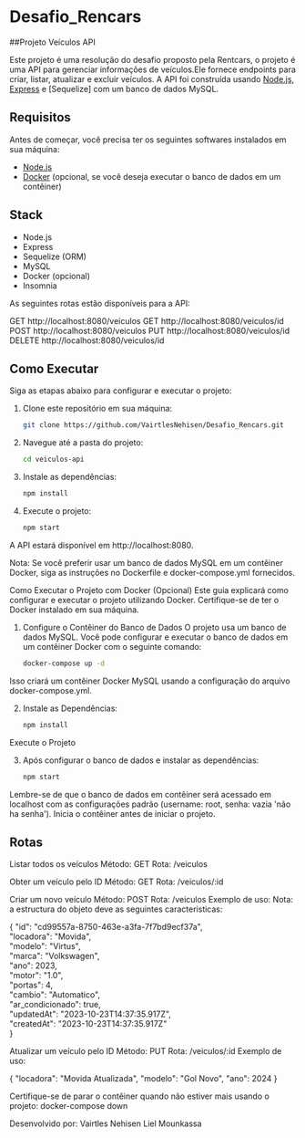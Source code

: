 # Desafio_Rencars


##Projeto Veículos API

Este projeto é uma resolução do desafio proposto pela Rentcars, o projeto é uma API para gerenciar informações de veículos.Ele fornece endpoints para criar, listar, atualizar e excluir veículos. A API foi construída usando [Node.js](https://nodejs.org/), [Express](https://expressjs.com/) e [Sequelize] com um banco de dados MySQL.

## Requisitos
Antes de começar, você precisa ter os seguintes softwares instalados em sua máquina:

- [Node.js](https://nodejs.org/)
- [Docker](https://www.docker.com/) (opcional, se você deseja executar o banco de dados em um contêiner)

## Stack
- Node.js
- Express
- Sequelize (ORM)
- MySQL
- Docker (opcional)
- Insomnia

As seguintes rotas estão disponíveis para a API:

GET http://localhost:8080/veiculos
GET http://localhost:8080/veiculos/id
POST http://localhost:8080/veiculos
PUT http://localhost:8080/veiculos/id
DELETE http://localhost:8080/veiculos/id

## Como Executar
Siga as etapas abaixo para configurar e executar o projeto:

1. Clone este repositório em sua máquina:
   ```sh
   git clone https://github.com/VairtlesNehisen/Desafio_Rencars.git


2. Navegue até a pasta do projeto:
   ```sh
   cd veiculos-api


3. Instale as dependências:
   ```sh
   npm install

4. Execute o projeto:
   ```sh
   npm start

A API estará disponível em http://localhost:8080.

Nota: Se você preferir usar um banco de dados MySQL em um contêiner Docker, siga as instruções no Dockerfile e docker-compose.yml fornecidos.

Como Executar o Projeto com Docker (Opcional)
Este guia explicará como configurar e executar o projeto utilizando Docker. Certifique-se de ter o Docker instalado em sua máquina.

1. Configure o Contêiner do Banco de Dados
O projeto usa um banco de dados MySQL. Você pode configurar e executar o banco de dados em um contêiner Docker com o seguinte comando:
   ```sh
   docker-compose up -d

Isso criará um contêiner Docker MySQL usando a configuração do arquivo docker-compose.yml. 

2. Instale as Dependências:
   ```sh
   npm install

Execute o Projeto

3. Após configurar o banco de dados e instalar as dependências:
   ```sh
   npm start

Lembre-se de que o banco de dados em contêiner será acessado em localhost com as configurações padrão (username: root, senha: vazia 'não ha senha'). Inicia o contêiner antes de iniciar o projeto.

## Rotas
Listar todos os veículos
Método: GET
Rota: /veiculos

Obter um veículo pelo ID
Método: GET
Rota: /veiculos/:id

Criar um novo veículo
Método: POST
Rota: /veiculos
Exemplo de uso:
Nota: a estructura do objeto deve as seguintes caracteristicas:

{
 "id": "cd99557a-8750-463e-a3fa-7f7bd9ecf37a",  
 "locadora": "Movida",  
 "modelo": "Virtus",  
 "marca": "Volkswagen",  
 "ano": 2023,  
 "motor": "1.0",  
 "portas": 4,  
 "cambio": "Automatico",  
 "ar_condicionado": true,  
 "updatedAt": "2023-10-23T14:37:35.917Z",  
 "createdAt": "2023-10-23T14:37:35.917Z"  
}

Atualizar um veículo pelo ID
Método: PUT
Rota: /veiculos/:id
Exemplo de uso:

{
  "locadora": "Movida Atualizada",
  "modelo": "Gol Novo",
  "ano": 2024
}

 Certifique-se de parar o contêiner quando não estiver mais usando o projeto:
 docker-compose down


Desenvolvido por: Vairtles Nehisen Liel Mounkassa
